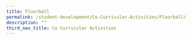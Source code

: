 ```yaml
---
title: Floorball
permalink: /student-development/Co-Curricular-Activities/Floorball/
description: ""
third_nav_title: Co Curricular Activities
---
```

